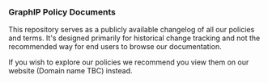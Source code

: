 ### GraphIP Policy Documents

This repository serves as a publicly available changelog of all our policies and terms. It's designed primarily for historical change tracking and not the recommended way for end users to browse our documentation.

If you wish to explore our policies we recommend you view them on our website (Domain name TBC) instead.